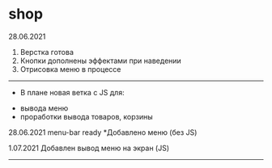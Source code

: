 # shop
28.06.2021
1. Верстка готова
2. Кнопки дополнены эффектами при наведении
3. Отрисовка меню в процессе
______________________________________________________
*  В плане новая ветка с  JS для:
- вывода меню
- проработки вывода товаров, корзины

28.06.2021
menu-bar ready
*Добавлено меню (без JS)

1.07.2021
Добавлен вывод меню на экран (JS)
_______________________________________________________